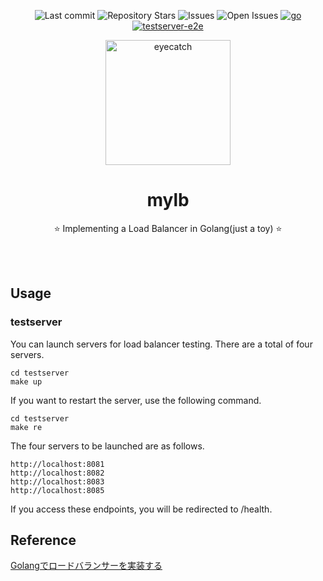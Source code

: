 <div align="center">

![Last commit](https://img.shields.io/github/last-commit/seipan/mylb?style=flat-square)
![Repository Stars](https://img.shields.io/github/stars/seipan/mylb?style=flat-square)
![Issues](https://img.shields.io/github/issues/seipan/mylb?style=flat-square)
![Open Issues](https://img.shields.io/github/issues-raw/seipan/mylb?style=flat-square)
[![go](https://github.com/seipan/mylb/actions/workflows/go.yml/badge.svg)](https://github.com/seipan/loghook/actions/workflows/go.yml)
[![testserver-e2e](https://github.com/seipan/mylb/actions/workflows/e2e-testserver.yml/badge.svg)](https://github.com/seipan/mylb/actions/workflows/e2e-testserver.yml)

<img src="https://cdn-icons-png.flaticon.com/512/5880/5880629.png" alt="eyecatch" height="200">

# mylb

⭐ Implementing a Load Balancer in Golang(just a toy)  ⭐

<br>
<br>


</div>

## Usage
### testserver
You can launch servers for load balancer testing. There are a total of four servers.
```
cd testserver
make up
```
If you want to restart the server, use the following command.
```
cd testserver
make re
```
The four servers to be launched are as follows.
```
http://localhost:8081
http://localhost:8082
http://localhost:8083
http://localhost:8085
```
If you access these endpoints, you will be redirected to /health.

## Reference
 [Golangでロードバランサーを実装する](https://bmf-tech.com/posts/Golang%E3%81%A7%E3%83%AD%E3%83%BC%E3%83%89%E3%83%90%E3%83%A9%E3%83%B3%E3%82%B5%E3%83%BC%E3%82%92%E5%AE%9F%E8%A3%85%E3%81%99%E3%82%8B)
